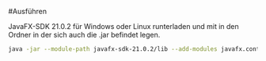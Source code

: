 #Ausführen

JavaFX-SDK 21.0.2 für Windows oder Linux runterladen und mit in den Ordner in der sich auch die .jar befindet legen.

```bash
java -jar --module-path javafx-sdk-21.0.2/lib --add-modules javafx.controls,javafx.fxml,javafx.media CupGame.jar 
```
